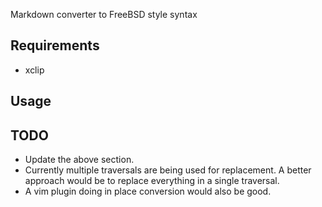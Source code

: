 Markdown converter to FreeBSD style syntax

## Requirements
* xclip

## Usage

## TODO
* Update the above section.
* Currently multiple traversals are being used for replacement. A better approach would be to replace everything in a single traversal.
* A vim plugin doing in place conversion would also be good.

